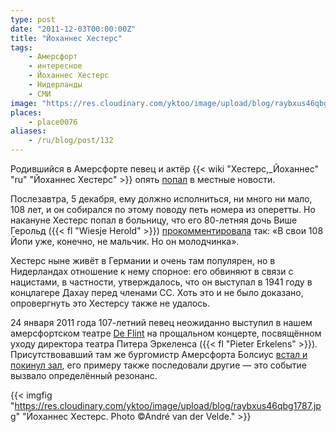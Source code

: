 ```yaml
---
type: post
date: "2011-12-03T00:00:00Z"
title: "Йоханнес Хестерс"
tags:
    - Амерсфорт
    - интересное
    - Йоханнес Хестерс
    - Нидерланды
    - СМИ
image: "https://res.cloudinary.com/yktoo/image/upload/blog/raybxus46qbg1787.jpg"
places:
    - place0076
aliases:
    - /ru/blog/post/132
---
```


Родившийся в Амерсфорте певец и актёр {{< wiki "Хестерс,_Йоханнес" "ru" "Йоханнес Хестерс" >}} опять [попал](http://www.destadamersfoort.nl/scripts/edoris/edoris.dll?tem=LN_TEXT_VIEW&doc_id=19867092&pageid=134190&naam=Johan-Heesters-in-ziekenhuis-opgenomen) в местные новости.

Послезавтра, 5 декабря, ему должно исполниться, ни много ни мало, 108 лет, и он собирался по этому поводу петь номера из оперетты. Но накануне Хестерс попал в больницу, что его 80-летняя дочь Више Герольд ({{< fl "Wiesje Herold" >}}) [прокомментировала](http://www.bild.de/unterhaltung/leute/johannes-heesters/ich-schaffe-die-108-21286806.bild.html) так: «В свои 108 Йопи уже, конечно, не мальчик. Но он молодчинка».

<!--more-->

Хестерс ныне живёт в Германии и очень там популярен, но в Нидерландах отношение к нему спорное: его обвиняют в связи с нацистами, в частности, утверждалось, что он выступал в 1941 году в концлагере Дахау перед членами СС. Хоть это и не было доказано, опровергнуть это Хестерсу также не удалось.

24 января 2011 года 107-летний певец неожиданно выступил в нашем амерсфортском театре [De Flint](http://www.deflint.nl/) на прощальном концерте, посвящённом уходу директора театра Питера Эркеленса ({{< fl "Pieter Erkelens" >}}). Присутствовавший там же бургомистр Амерсфорта Болсиус [встал и покинул зал](http://www.ad.nl/ad/nl/1012/Binnenland/article/detail/1888159/2011/01/25/Omstreden-Heesters-107-even-terug-in-Amersfoort.dhtml), его примеру также последовали другие — это событие вызвало определённый резонанс.

{{< imgfig "https://res.cloudinary.com/yktoo/image/upload/blog/raybxus46qbg1787.jpg" "Йоханнес Хестерс. Photo ©André van der Velde." >}}
